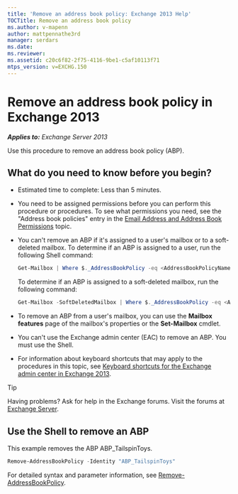 ```yaml
---
title: 'Remove an address book policy: Exchange 2013 Help'
TOCTitle: Remove an address book policy
ms.author: v-mapenn
author: mattpennathe3rd
manager: serdars
ms.date:
ms.reviewer:
ms.assetid: c20c6f82-2f75-4116-9be1-c5af10113f71
mtps_version: v=EXCHG.150
---
```


# Remove an address book policy in Exchange 2013

_**Applies to:** Exchange Server 2013_

Use this procedure to remove an address book policy (ABP).

## What do you need to know before you begin?

- Estimated time to complete: Less than 5 minutes.

- You need to be assigned permissions before you can perform this procedure or procedures. To see what permissions you need, see the "Address book policies" entry in the [Email Address and Address Book Permissions](https://technet.microsoft.com/library/1c1de09d-16ef-4424-9bfb-eb7edffbc8c2.aspx) topic.

- You can't remove an ABP if it's assigned to a user's mailbox or to a soft-deleted mailbox. To determine if an ABP is assigned to a user, run the following Shell command:

  ```powershell
  Get-Mailbox | Where $._AddressBookPolicy -eq <AddressBookPolicyName>
  ```

  To determine if an ABP is assigned to a soft-deleted mailbox, run the following command:

  ```powershell
  Get-Mailbox -SoftDeletedMailbox | Where $._AddressBookPolicy -eq <AddressBookPolicyName>
  ```

- To remove an ABP from a user's mailbox, you can use the **Mailbox features** page of the mailbox's properties or the **Set-Mailbox** cmdlet.

- You can't use the Exchange admin center (EAC) to remove an ABP. You must use the Shell.

- For information about keyboard shortcuts that may apply to the procedures in this topic, see [Keyboard shortcuts for the Exchange admin center in Exchange 2013](keyboard-shortcuts-in-the-exchange-admin-center-2013-help.md).

> [!TIP]
> Having problems? Ask for help in the Exchange forums. Visit the forums at [Exchange Server](https://go.microsoft.com/fwlink/p/?linkId=60612).

## Use the Shell to remove an ABP

This example removes the ABP ABP_TailspinToys.

```powershell
Remove-AddressBookPolicy -Identity "ABP_TailspinToys"
```

For detailed syntax and parameter information, see [Remove-AddressBookPolicy](https://technet.microsoft.com/library/57ff215a-cba5-46d1-a7f7-ab2512ce4b6f.aspx).
